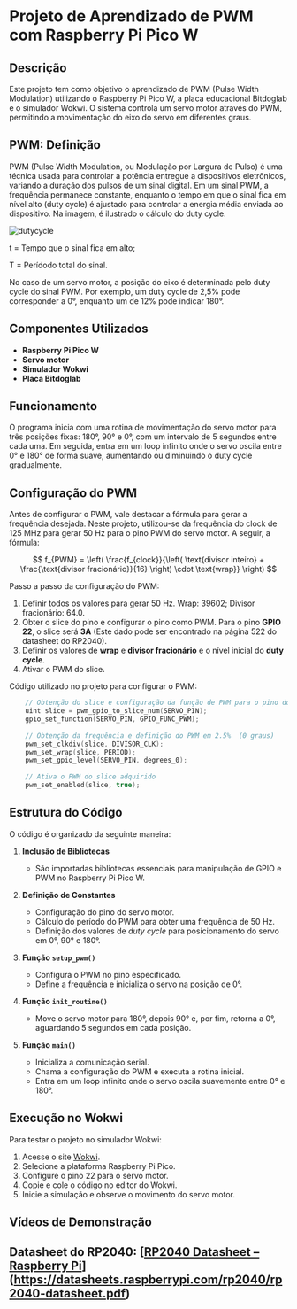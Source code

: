 # Projeto de Aprendizado de PWM com Raspberry Pi Pico W

## Descrição
Este projeto tem como objetivo o aprendizado de PWM (Pulse Width Modulation) utilizando o Raspberry Pi Pico W, a placa educacional Bitdoglab e o simulador Wokwi. O sistema controla um servo motor através do PWM, permitindo a movimentação do eixo do servo em diferentes graus.

## PWM: Definição
PWM (Pulse Width Modulation, ou Modulação por Largura de Pulso) é uma técnica usada para controlar a potência entregue a dispositivos eletrônicos, variando a duração dos pulsos de um sinal digital. Em um sinal PWM, a frequência permanece constante, enquanto o tempo em que o sinal fica em nível alto (duty cycle) é ajustado para controlar a energia média enviada ao dispositivo. Na imagem, é ilustrado o cálculo do duty cycle.

![dutycycle](https://github.com/user-attachments/assets/928786e3-e2b1-451a-8948-57b63a9e37e4)

t = Tempo que o sinal fica em alto;

T = Perídodo total do sinal.

No caso de um servo motor, a posição do eixo é determinada pelo duty cycle do sinal PWM. Por exemplo, um duty cycle de 2,5% pode corresponder a 0°, enquanto um de 12% pode indicar 180°.

## Componentes Utilizados
- **Raspberry Pi Pico W**
- **Servo motor**
- **Simulador Wokwi**
- **Placa Bitdoglab**

## Funcionamento
O programa inicia com uma rotina de movimentação do servo motor para três posições fixas: 180°, 90° e 0°, com um intervalo de 5 segundos entre cada uma. Em seguida, entra em um loop infinito onde o servo oscila entre 0° e 180° de forma suave, aumentando ou diminuindo o duty cycle gradualmente.

## Configuração do PWM
Antes de configurar o PWM, vale destacar a fórmula para gerar a frequência desejada. Neste projeto, utilizou-se da frequência do clock de 125 MHz para gerar 50 Hz para o pino PWM do servo motor. A seguir, a fórmula: 

$$
f_{PWM} = \left( \frac{f_{clock}}{\left( \text{divisor inteiro} + \frac{\text{divisor fracionário}}{16} \right) \cdot \text{wrap}} \right)
$$

Passo a passo da configuração do PWM: 
1. Definir todos os valores para gerar 50 Hz. Wrap: 39602; Divisor fracionário: 64.0.
2. Obter o slice do pino e configurar o pino como PWM. Para o pino **GPIO 22**, o slice será **3A** (Este dado pode ser encontrado na página 522 do datasheet do RP2040).
3. Definir os valores de **wrap** e **divisor fracionário** e o nível inicial do **duty cycle**.
4. Ativar o PWM do slice.

Código utilizado no projeto para configurar o PWM:
```c
    // Obtenção do slice e configuração da função de PWM para o pino do servo motor
    uint slice = pwm_gpio_to_slice_num(SERVO_PIN);
    gpio_set_function(SERVO_PIN, GPIO_FUNC_PWM);
    
    // Obtenção da frequência e definição do PWM em 2.5%  (0 graus)
    pwm_set_clkdiv(slice, DIVISOR_CLK);
    pwm_set_wrap(slice, PERIOD);
    pwm_set_gpio_level(SERVO_PIN, degrees_0);
    
    // Ativa o PWM do slice adquirido
    pwm_set_enabled(slice, true);
```

## Estrutura do Código

O código é organizado da seguinte maneira:

1. **Inclusão de Bibliotecas**  
   - São importadas bibliotecas essenciais para manipulação de GPIO e PWM no Raspberry Pi Pico W.

2. **Definição de Constantes**  
   - Configuração do pino do servo motor.  
   - Cálculo do período do PWM para obter uma frequência de 50 Hz.  
   - Definição dos valores de *duty cycle* para posicionamento do servo em 0°, 90° e 180°.

3. **Função `setup_pwm()`**  
   - Configura o PWM no pino especificado.  
   - Define a frequência e inicializa o servo na posição de 0°.

4. **Função `init_routine()`**  
   - Move o servo motor para 180°, depois 90° e, por fim, retorna a 0°, aguardando 5 segundos em cada posição.

5. **Função `main()`**  
   - Inicializa a comunicação serial.  
   - Chama a configuração do PWM e executa a rotina inicial.  
   - Entra em um loop infinito onde o servo oscila suavemente entre 0° e 180°.


## Execução no Wokwi
Para testar o projeto no simulador Wokwi:
1. Acesse o site [Wokwi](https://wokwi.com/).
2. Selecione a plataforma Raspberry Pi Pico.
3. Configure o pino 22 para o servo motor.
4. Copie e cole o código no editor do Wokwi.
5. Inicie a simulação e observe o movimento do servo motor.

## Vídeos de Demonstração


## Datasheet do RP2040: [[RP2040 Datasheet – Raspberry Pi](https://datasheets.raspberrypi.com/rp2040/rp2040-datasheet.pdf)](https://datasheets.raspberrypi.com/rp2040/rp2040-datasheet.pdf)



